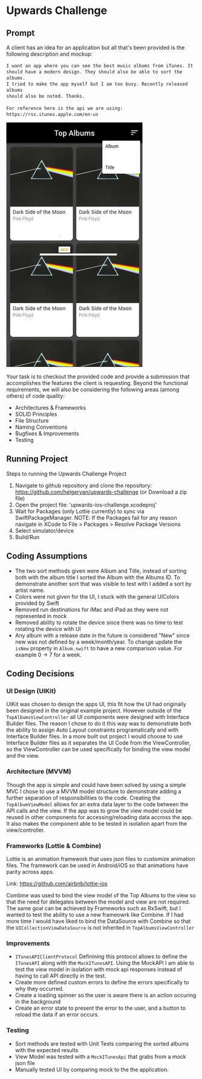 # Upwards Challenge

## Prompt

A client has an idea for an application but all that's been provided is the following description and mockup:

```
I want an app where you can see the best music albums from iTunes. It 
should have a modern design. They should also be able to sort the albums.
I tried to make the app myself but I am too busy. Recently released albums 
should also be noted. Thanks.

For reference here is the api we are using: https://rss.itunes.apple.com/en-us
```
![](./docs/mockup.jpeg)

Your task is to checkout the provided code and provide a submission that accomplishes the features the client is requesting. Beyond the functional requirements, we will also be considering the following areas (among others) of code quality:

- Architectures & Frameworks
- SOLID Principles
- File Structure
- Naming Conventions
- Bugfixes & Improvements
- Testing

## Running Project

Steps to running the Upwards Challenge Project

1. Navigate to github repository and clone the repository: https://github.com/helgeryan/upwards-challenge (or Download a zip file)
2. Open the project file: 'upwards-ios-challenge.xcodeproj'
3. Wait for Packages (only Lottie currently) to sync via SwiftPackageManager. 
NOTE: If the Packages fail for any reason navigate in XCode to File > Packages > Resolve Package Versions
4. Select simulator/device
5. Build/Run

## Coding Assumptions

- The two sort methods given were Album and Title, instead of sorting both with the album title I sorted the Album with the Albums ID. To demonstrate another sort that was visible to test with I added a sort by artist name.
- Colors were not given for the UI, I stuck with the general UIColors provided by Swift
- Removed run destinations for iMac and iPad as they were not represented in mock
- Removed ability to rotate the device since there was no time to test rotating the device with UI
- Any album with a release date in the future is considered "New" since new was not defined by a week/month/year. To change update the `isNew` property in `Album.swift` to have a new comparison value. For example 0 -> 7 for a week.

## Coding Decisions

### UI Design (UIKit)

UIKit was chosen to design the apps UI, this fit how the UI had originally been designed in the original example project. However outside of the `TopAlbumsViewController` all UI components were designed with Interface Builder files. The reason I chose to do it this way was to demonstrate both the ability to assign Auto Layout constraints  programatically and with Interface Builder files. In a more built out project I would choose to use Interface Builder files as it separates the UI Code from the ViewController, so the ViewController can be used specifically for binding the view model and the view.

### Architecture (MVVM)

Though the app is simple and could have been solved by using a simple MVC I chose to use a MVVM model structure to demonstrate adding a further separation of responsibilities to the code. Creating the `TopAlbumViewModel` allows for an extra data layer to the code between the API calls and the view. If the app was to grow the view model could be reused in other components for accessing/reloading data accross the app. It also makes the component able to be tested in isolation apart from the view/controller.

### Frameworks (Lottie & Combine)

Lottie is an animation framework that uses json files to customize animation files. The framework can be used in Android/iOS so that animations have parity across apps.

Link: https://github.com/airbnb/lottie-ios

Combine was used to bind the view model of the Top Albums to the view so that the need for delegates between the model and view are not required. The same goal can be achieved by Frameworks such as RxSwift, but I wanted to test the ability to use a new frameowrk like Combine. If I had more time I would have liked to bind the DataSource with Combine so that the `UICollectionViewDataSource` is not inherited in `TopAlbumsViewController`

### Improvements

- `ITunesAPIClientProtocol` Definining this protocol allows to define the `ITunesAPI` along with the `MockITunesAPI`. Using the MockAPI I am able to test the view model in isolation with mock api responses instead of having to call API directly in the test.
- Create more defined custom errors to define the errors specifically to why they occurred. 
- Create a loading spinner so the user is aware there is an action occuring in the background
- Create an error state to present the error to the user, and a button to reload the data if an error occurs.

### Testing

- Sort methods are tested with Unit Tests comparing the sorted albums with the expected results
- View Model was tested with a `MockITunesApi` that grabs from a mock json file
- Manually tested UI by comparing mock to the the application.
